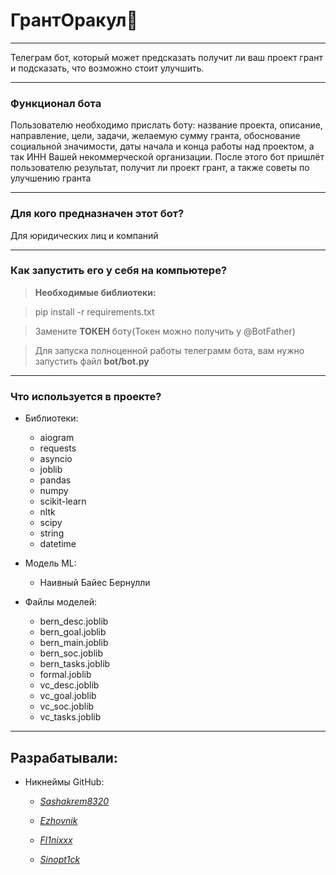 # ГрантОракул👾
***
Телеграм бот, который может предсказать получит ли ваш проект грант и подсказать, что возможно стоит улучшить.
***
### Функционал бота

Пользователю необходимо прислать боту: название проекта, описание, направление, цели, задачи, желаемую сумму гранта, обоснование социальной значимости, даты начала и конца работы над проектом, а так ИНН Вашей некоммерческой организации. 
После этого бот пришлёт пользователю результат, получит ли проект грант, а также советы по улучшению гранта
***
### Для кого предназначен этот бот?

Для юридических лиц и компаний
***
### Как запустить его у себя на компьютере?
> **Необходимые библиотеки:**

> pip install -r requirements.txt


> Замените **ТОКЕН** боту(Токен можно получить у @BotFather)

> Для запуска полноценной работы телеграмм бота, вам нужно запустить файл **bot/bot.py**
***
### Что используется в проекте?

- Библиотеки:
  - aiogram
  - requests
  - asyncio
  - joblib
  - pandas
  - numpy
  - scikit-learn
  - nltk
  - scipy
  - string
  - datetime
    
- Модель ML:
  - Наивный Байес Бернулли
    
- Файлы моделей:
  - bern_desc.joblib
  - bern_goal.joblib
  - bern_main.joblib
  - bern_soc.joblib
  - bern_tasks.joblib
  - formal.joblib
  - vc_desc.joblib
  - vc_goal.joblib
  - vc_soc.joblib
  - vc_tasks.joblib
***
## Разрабатывали:
- Никнеймы GitHub:
  - [*Sashakrem8320*](https://github.com/Sashakrem8320)
  
  - [*Ezhovnik*](https://github.com/Ezhovnik)

  - [*Fl1nixxx*](https://github.com/Fl1nixxx)

  - [*Sinopt1ck*](https://github.com/Sinopt1ck)
